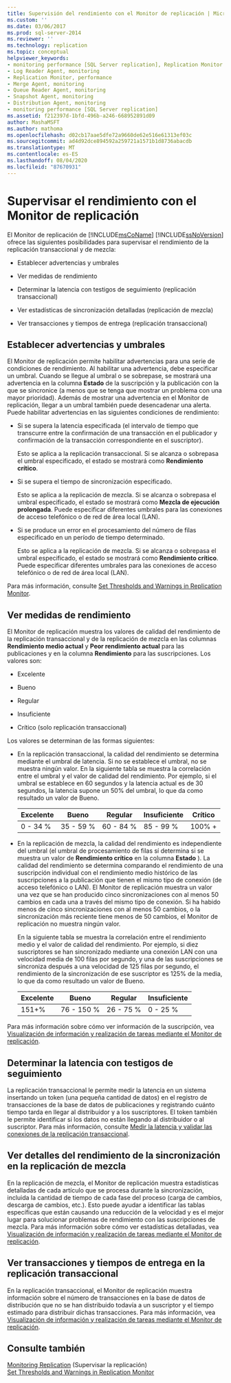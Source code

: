 ```yaml
---
title: Supervisión del rendimiento con el Monitor de replicación | Microsoft Docs
ms.custom: ''
ms.date: 03/06/2017
ms.prod: sql-server-2014
ms.reviewer: ''
ms.technology: replication
ms.topic: conceptual
helpviewer_keywords:
- monitoring performance [SQL Server replication], Replication Monitor
- Log Reader Agent, monitoring
- Replication Monitor, performance
- Merge Agent, monitoring
- Queue Reader Agent, monitoring
- Snapshot Agent, monitoring
- Distribution Agent, monitoring
- monitoring performance [SQL Server replication]
ms.assetid: f212397d-1bfd-496b-a246-668952891d09
author: MashaMSFT
ms.author: mathoma
ms.openlocfilehash: d02cb17aae5dfe72a9660de62e516e61313ef03c
ms.sourcegitcommit: ad4d92dce894592a259721a1571b1d8736abacdb
ms.translationtype: MT
ms.contentlocale: es-ES
ms.lasthandoff: 08/04/2020
ms.locfileid: "87670931"
---
```

# <a name="monitor-performance-with-replication-monitor"></a>Supervisar el rendimiento con el Monitor de replicación
  El Monitor de replicación de [!INCLUDE[msCoName](../../../includes/msconame-md.md)] [!INCLUDE[ssNoVersion](../../../includes/ssnoversion-md.md)] ofrece las siguientes posibilidades para supervisar el rendimiento de la replicación transaccional y de mezcla:  
  
-   Establecer advertencias y umbrales  
  
-   Ver medidas de rendimiento  
  
-   Determinar la latencia con testigos de seguimiento (replicación transaccional)  
  
-   Ver estadísticas de sincronización detalladas (replicación de mezcla)  
  
-   Ver transacciones y tiempos de entrega (replicación transaccional)  
  
## <a name="set-warnings-and-thresholds"></a>Establecer advertencias y umbrales  
 El Monitor de replicación permite habilitar advertencias para una serie de condiciones de rendimiento. Al habilitar una advertencia, debe especificar un umbral. Cuando se llegue al umbral o se sobrepase, se mostrará una advertencia en la columna **Estado** de la suscripción y la publicación con la que se sincronice (a menos que se tenga que mostrar un problema con una mayor prioridad). Además de mostrar una advertencia en el Monitor de replicación, llegar a un umbral también puede desencadenar una alerta. Puede habilitar advertencias en las siguientes condiciones de rendimiento:  
  
-   Si se supera la latencia especificada (el intervalo de tiempo que transcurre entre la confirmación de una transacción en el publicador y confirmación de la transacción correspondiente en el suscriptor).  
  
     Esto se aplica a la replicación transaccional. Si se alcanza o sobrepasa el umbral especificado, el estado se mostrará como **Rendimiento crítico**.  
  
-   Si se supera el tiempo de sincronización especificado.  
  
     Esto se aplica a la replicación de mezcla. Si se alcanza o sobrepasa el umbral especificado, el estado se mostrará como **Mezcla de ejecución prolongada**. Puede especificar diferentes umbrales para las conexiones de acceso telefónico o de red de área local (LAN).  
  
-   Si se produce un error en el procesamiento del número de filas especificado en un período de tiempo determinado.  
  
     Esto se aplica a la replicación de mezcla. Si se alcanza o sobrepasa el umbral especificado, el estado se mostrará como **Rendimiento crítico**. Puede especificar diferentes umbrales para las conexiones de acceso telefónico o de red de área local (LAN).  
  
 Para más información, consulte [Set Thresholds and Warnings in Replication Monitor](set-thresholds-and-warnings-in-replication-monitor.md).  
  
## <a name="view-performance-measurements"></a>Ver medidas de rendimiento  
 El Monitor de replicación muestra los valores de calidad del rendimiento de la replicación transaccional y de la replicación de mezcla en las columnas **Rendimiento medio actual** y **Peor rendimiento actual** para las publicaciones y en la columna **Rendimiento** para las suscripciones. Los valores son:  
  
-   Excelente  
  
-   Bueno  
  
-   Regular  
  
-   Insuficiente  
  
-   Crítico (solo replicación transaccional)  
  
 Los valores se determinan de las formas siguientes:  
  
-   En la replicación transaccional, la calidad del rendimiento se determina mediante el umbral de latencia. Si no se establece el umbral, no se muestra ningún valor. En la siguiente tabla se muestra la correlación entre el umbral y el valor de calidad del rendimiento. Por ejemplo, si el umbral se establece en 60 segundos y la latencia actual es de 30 segundos, la latencia supone un 50% del umbral, lo que da como resultado un valor de Bueno.  
  
    |Excelente|Bueno|Regular|Insuficiente|Crítico|  
    |---------------|----------|----------|----------|--------------|  
    |0 - 34 %|35 - 59 %|60 - 84 %|85 - 99 %|100% +|  
  
-   En la replicación de mezcla, la calidad del rendimiento es independiente del umbral (el umbral de procesamiento de filas sí determina si se muestra un valor de **Rendimiento crítico** en la columna **Estado** ). La calidad del rendimiento se determina comparando el rendimiento de una suscripción individual con el rendimiento medio histórico de las suscripciones a la publicación que tienen el mismo tipo de conexión (de acceso telefónico o LAN). El Monitor de replicación muestra un valor una vez que se han producido cinco sincronizaciones con al menos 50 cambios en cada una a través del mismo tipo de conexión. Si ha habido menos de cinco sincronizaciones con al menos 50 cambios, o la sincronización más reciente tiene menos de 50 cambios, el Monitor de replicación no muestra ningún valor.  
  
     En la siguiente tabla se muestra la correlación entre el rendimiento medio y el valor de calidad del rendimiento. Por ejemplo, si diez suscriptores se han sincronizado mediante una conexión LAN con una velocidad media de 100 filas por segundo, y una de las suscripciones se sincroniza después a una velocidad de 125 filas por segundo, el rendimiento de la sincronización de ese suscriptor es 125% de la media, lo que da como resultado un valor de Bueno.  
  
    |Excelente|Bueno|Regular|Insuficiente|  
    |---------------|----------|----------|----------|  
    |151+%|76 - 150 %|26 - 75 %|0 - 25 %|  
  
 Para más información sobre cómo ver información de la suscripción, vea [Visualización de información y realización de tareas mediante el Monitor de replicación](view-information-and-perform-tasks-replication-monitor.md).  
  
## <a name="determine-latency-with-tracer-tokens"></a>Determinar la latencia con testigos de seguimiento  
 La replicación transaccional le permite medir la latencia en un sistema insertando un token (una pequeña cantidad de datos) en el registro de transacciones de la base de datos de publicaciones y registrando cuánto tiempo tarda en llegar al distribuidor y a los suscriptores. El token también le permite identificar si los datos no están llegando al distribuidor o al suscriptor. Para más información, consulte [Medir la latencia y validar las conexiones de la replicación transaccional](measure-latency-and-validate-connections-for-transactional-replication.md).  
  
## <a name="view-detailed-synchronization-performance-for-merge-replication"></a>Ver detalles del rendimiento de la sincronización en la replicación de mezcla  
 En la replicación de mezcla, el Monitor de replicación muestra estadísticas detalladas de cada artículo que se procesa durante la sincronización, incluida la cantidad de tiempo  de cada fase del proceso (carga de cambios, descarga de cambios, etc.). Esto puede ayudar a identificar las tablas específicas que están causando una reducción de la velocidad y es el mejor lugar para solucionar problemas de rendimiento con las suscripciones de mezcla. Para más información sobre cómo ver estadísticas detalladas, vea [Visualización de información y realización de tareas mediante el Monitor de replicación](view-information-and-perform-tasks-replication-monitor.md).  
  
## <a name="view-transactions-and-delivery-time-for-transactional-replication"></a>Ver transacciones y tiempos de entrega en la replicación transaccional  
 En la replicación transaccional, el Monitor de replicación muestra información sobre el número de transacciones en la base de datos de distribución que no se han distribuido todavía a un suscriptor y el tiempo estimado para distribuir dichas transacciones. Para más información, vea [Visualización de información y realización de tareas mediante el Monitor de replicación](view-information-and-perform-tasks-replication-monitor.md).  
  
## <a name="see-also"></a>Consulte también  
 [Monitoring Replication](../monitoring-replication.md)  (Supervisar la replicación)  
 [Set Thresholds and Warnings in Replication Monitor](set-thresholds-and-warnings-in-replication-monitor.md)  
  
  
